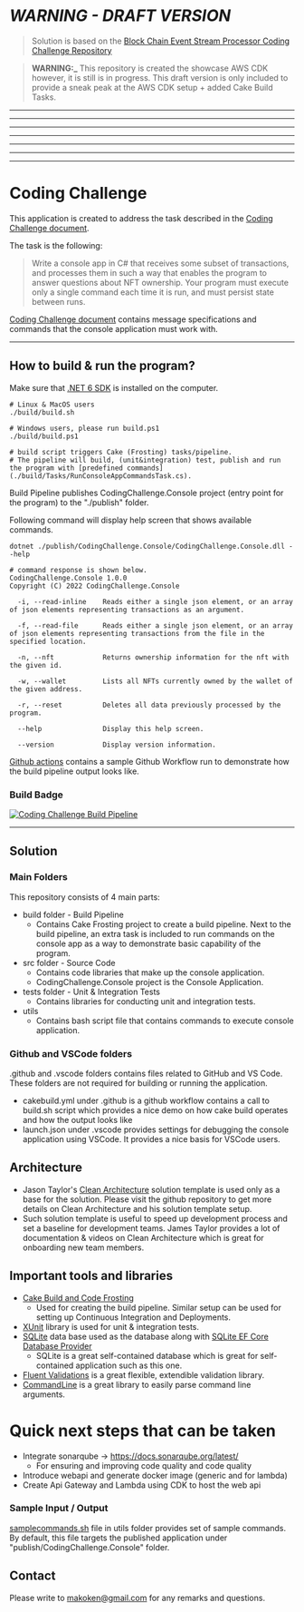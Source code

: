 # *WARNING - DRAFT VERSION*

> Solution is based on the [Block Chain Event Stream Processor Coding Challenge Repository](https://github.com/makokendev/BlockChainEventStreamProcessorCodingChallenge)

> **WARNING:_**  This repository is created the showcase AWS CDK however, it is still is in progress. This draft version is only included to provide a sneak peak at the AWS CDK setup + added Cake Build Tasks.



---
---
---
---
---
---
---

# Coding Challenge 

This application is created to address the task described in the [Coding Challenge document](CodingChallenge.pdf).

The task is the following:
> Write a console app in C# that receives some subset of 
transactions, and processes them in such a way that enables the program to 
answer questions about NFT ownership.
Your program must execute only a single command each time it is run, and 
must persist state between runs.

[Coding Challenge document](CodingChallenge.pdf) contains message specifications and commands that the console application must work with.


---

## How to build & run the program?

Make sure that [.NET 6 SDK](https://dotnet.microsoft.com/en-us/download/dotnet/6.0) is installed on the computer. 

```
# Linux & MacOS users
./build/build.sh

# Windows users, please run build.ps1
./build/build.ps1

# build script triggers Cake (Frosting) tasks/pipeline. 
# The pipeline will build, (unit&integration) test, publish and run the program with [predefined commands](./build/Tasks/RunConsoleAppCommandsTask.cs). 

```

Build Pipeline publishes CodingChallenge.Console project (entry point for the program) to the "./publish" folder. 

Following command will display help screen that shows available commands.
```
dotnet ./publish/CodingChallenge.Console/CodingChallenge.Console.dll --help

# command response is shown below.
CodingChallenge.Console 1.0.0
Copyright (C) 2022 CodingChallenge.Console

  -i, --read-inline    Reads either a single json element, or an array of json elements representing transactions as an argument.

  -f, --read-file      Reads either a single json element, or an array of json elements representing transactions from the file in the specified location.

  -n, --nft            Returns ownership information for the nft with the given id.

  -w, --wallet         Lists all NFTs currently owned by the wallet of the given address.

  -r, --reset          Deletes all data previously processed by the program.

  --help               Display this help screen.

  --version            Display version information.
```

[Github actions](https://github.com/makokendev/BlockChainEventStreamProcessorCodingChallenge/actions) contains a sample Github Workflow run to demonstrate how the build pipeline output looks like. 

### Build Badge
[![Coding Challenge Build Pipeline](https://github.com/makokendev/BlockChainEventStreamProcessorCodingChallenge/actions/workflows/cakebuild.yml/badge.svg?branch=master)](https://github.com/makokendev/BlockChainEventStreamProcessorCodingChallenge/actions/workflows/cakebuild.yml)

---

## Solution

### Main Folders
This repository consists of 4 main parts: 
* build folder - Build Pipeline
  * Contains Cake Frosting project to create a build pipeline. Next to the build pipeline, an extra task is included to run commands on the console app as a way to demonstrate basic capability of the program.
* src folder - Source Code
  * Contains code libraries that make up the console application. 
  * CodingChallenge.Console project is the Console Application. 
* tests folder - Unit & Integration Tests
  * Contains libraries for conducting unit and integration tests.
* utils
  * Contains bash script file that contains commands to execute console application.

### Github and VSCode folders

.github and .vscode folders contains files related to GitHub and VS Code. These folders are not required for building or running the application. 
* cakebuild.yml under .github is a github workflow contains a call to build.sh script which provides a nice demo on how cake build operates and how the output looks like
* launch.json under .vscode provides settings for debugging the console application using VSCode. It provides a nice basis for VSCode users.

## Architecture
* Jason Taylor's [Clean Architecture](https://github.com/jasontaylordev/CleanArchitecture) solution template is used only as a base for the solution. Please visit the github repository to get more details on Clean Architecture and his solution template setup.
* Such solution template is useful to speed up development process and set a baseline for development teams. James Taylor provides a lot of documentation & videos on Clean Architecture which is great for onboarding new team members.


## Important tools and libraries

* [Cake Build and Code Frosting](https://cakebuild.net/docs/running-builds/runners/cake-frosting)
    * Used for creating the build pipeline. Similar setup can be used for setting up Continuous Integration and Deployments.
* [XUnit](https://xunit.net/) library is used for unit & integration tests. 
* [SQLite](https://www.sqlite.org/index.html) data base used as the database along with [SQLite EF Core Database Provider](https://docs.microsoft.com/en-us/ef/core/providers/sqlite/?tabs=dotnet-core-cli)
    * SQLite is a great self-contained database which is great for self-contained application such as this one.    
* [Fluent Validations](https://docs.fluentvalidation.net/en/latest/) is a great flexible, extendible validation library.
* [CommandLine](https://github.com/commandlineparser/commandline) is a great library to easily parse command line arguments. 

# Quick next steps that can be taken

* Integrate sonarqube -> https://docs.sonarqube.org/latest/
  * For ensuring and improving code quality and code quality
* Introduce webapi and generate docker image (generic and for lambda)
* Create Api Gateway and Lambda using CDK to host the web api

### Sample Input / Output

[samplecommands.sh](./utils/samplecommands.sh) file in utils folder provides set of sample commands. By default, this file targets the published application under "publish/CodingChallenge.Console" folder. 

## Contact 

Please write to makoken@gmail.com for any remarks and questions.
